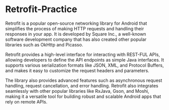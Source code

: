 # Retrofit-Practice

Retrofit is a popular open-source networking library for Android that simplifies the process of making HTTP requests and handling their responses in your app. It is developed by Square Inc., a well-known software development company that has also created other popular libraries such as OkHttp and Picasso.

Retrofit provides a high-level interface for interacting with REST-FUL APIs, allowing developers to define the API endpoints as simple Java interfaces. It supports various serialization formats like JSON, XML, and Protocol Buffers, and makes it easy to customize the request headers and parameters.

The library also provides advanced features such as asynchronous request handling, request cancellation, and error handling. Retrofit also integrates seamlessly with other popular libraries like RxJava, Gson, and Moshi, making it a versatile tool for building robust and scalable Android apps that rely on remote APIs.
